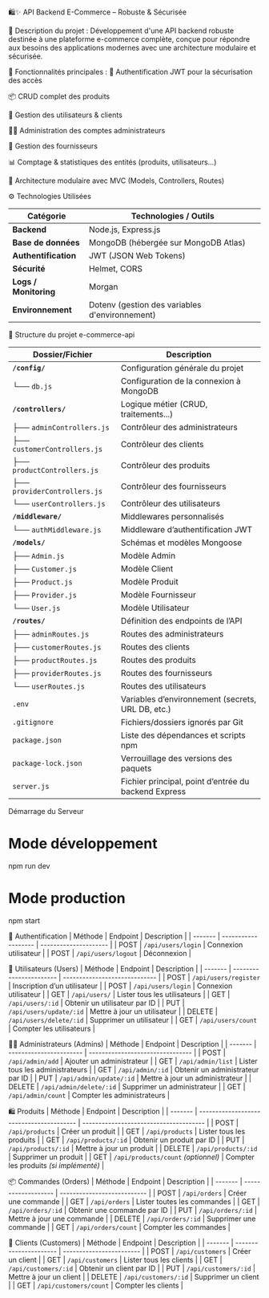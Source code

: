 🛍️✨ API Backend E-Commerce – Robuste & Sécurisée

🔧 Description du projet :
Développement d'une API backend robuste destinée à une plateforme e-commerce complète, conçue pour répondre aux besoins des applications modernes avec une architecture modulaire et sécurisée.


🎯 Fonctionnalités principales :
🔐 Authentification JWT pour la sécurisation des accès

📦 CRUD complet des produits

👥 Gestion des utilisateurs & clients

🧑‍💼 Administration des comptes administrateurs

🏢 Gestion des fournisseurs

📊 Comptage & statistiques des entités (produits, utilisateurs...)

📁 Architecture modulaire avec MVC (Models, Controllers, Routes)

⚙️ Technologies Utilisées

| Catégorie             | Technologies / Outils                          |
| --------------------- | ---------------------------------------------- |
| **Backend**           | Node.js, Express.js                            |
| **Base de données**   | MongoDB (hébergée sur MongoDB Atlas)           |
| **Authentification**  | JWT (JSON Web Tokens)                          |
| **Sécurité**          | Helmet, CORS                                   |
| **Logs / Monitoring** | Morgan                                         |
| **Environnement**     | Dotenv (gestion des variables d'environnement) |


📁 Structure du projet e-commerce-api

| Dossier/Fichier              | Description                                          |
| ---------------------------- | ---------------------------------------------------- |
| **`/config/`**               | Configuration générale du projet                     |
| └── `db.js`                  | Configuration de la connexion à MongoDB              |
| **`/controllers/`**          | Logique métier (CRUD, traitements...)                |
| ├── `adminControllers.js`    | Contrôleur des administrateurs                       |
| ├── `customerControllers.js` | Contrôleur des clients                               |
| ├── `productControllers.js`  | Contrôleur des produits                              |
| ├── `providerControllers.js` | Contrôleur des fournisseurs                          |
| └── `userControllers.js`     | Contrôleur des utilisateurs                          |
| **`/middleware/`**           | Middlewares personnalisés                            |
| └── `authMiddleware.js`      | Middleware d’authentification JWT                    |
| **`/models/`**               | Schémas et modèles Mongoose                          |
| ├── `Admin.js`               | Modèle Admin                                         |
| ├── `Customer.js`            | Modèle Client                                        |
| ├── `Product.js`             | Modèle Produit                                       |
| ├── `Provider.js`            | Modèle Fournisseur                                   |
| └── `User.js`                | Modèle Utilisateur                                   |
| **`/routes/`**               | Définition des endpoints de l’API                    |
| ├── `adminRoutes.js`         | Routes des administrateurs                           |
| ├── `customerRoutes.js`      | Routes des clients                                   |
| ├── `productRoutes.js`       | Routes des produits                                  |
| ├── `providerRoutes.js`      | Routes des fournisseurs                              |
| └── `userRoutes.js`          | Routes des utilisateurs                              |
| `.env`                       | Variables d’environnement (secrets, URL DB, etc.)    |
| `.gitignore`                 | Fichiers/dossiers ignorés par Git                    |
| `package.json`               | Liste des dépendances et scripts npm                 |
| `package-lock.json`          | Verrouillage des versions des paquets                |
| `server.js`                  | Fichier principal, point d’entrée du backend Express |


Démarrage du Serveur
# Mode développement
npm run dev

# Mode production
npm start

🔐 Authentification
| Méthode | Endpoint            | Description           |
| ------- | ------------------- | --------------------- |
| POST    | `/api/users/login`  | Connexion utilisateur |
| POST    | `/api/users/logout` | Déconnexion           |


👤 Utilisateurs (Users)
| Méthode | Endpoint                | Description                   |
| ------- | ----------------------- | ----------------------------- |
| POST    | `/api/users/register`   | Inscription d’un utilisateur  |
| POST    | `/api/users/login`      | Connexion utilisateur         |
| GET     | `/api/users/`           | Lister tous les utilisateurs  |
| GET     | `/api/users/:id`        | Obtenir un utilisateur par ID |
| PUT     | `/api/users/update/:id` | Mettre à jour un utilisateur  |
| DELETE  | `/api/users/delete/:id` | Supprimer un utilisateur      |
| GET     | `/api/users/count`      | Compter les utilisateurs      |



👨‍💼 Administrateurs (Admins)
| Méthode | Endpoint                | Description                      |
| ------- | ----------------------- | -------------------------------- |
| POST    | `/api/admin/add`        | Ajouter un administrateur        |
| GET     | `/api/admin/list`       | Lister tous les administrateurs  |
| GET     | `/api/admin/:id`        | Obtenir un administrateur par ID |
| PUT     | `/api/admin/update/:id` | Mettre à jour un administrateur  |
| DELETE  | `/api/admin/delete/:id` | Supprimer un administrateur      |
| GET     | `/api/admin/count`      | Compter les administrateurs      |


🛍️ Produits
| Méthode | Endpoint                                 | Description                            |
| ------- | ---------------------------------------- | -------------------------------------- |
| POST    | `/api/products`                          | Créer un produit                       |
| GET     | `/api/products`                          | Lister tous les produits               |
| GET     | `/api/products/:id`                      | Obtenir un produit par ID              |
| PUT     | `/api/products/:id`                      | Mettre à jour un produit               |
| DELETE  | `/api/products/:id`                      | Supprimer un produit                   |
| GET     | `/api/products/count`      *(optionnel)* | Compter les produits *(si implémenté)* |

📦 Commandes (Orders)
| Méthode | Endpoint            | Description                 |
| ------- | ------------------- | --------------------------- |
| POST    | `/api/orders`       | Créer une commande          |
| GET     | `/api/orders`       | Lister toutes les commandes |
| GET     | `/api/orders/:id`   | Obtenir une commande par ID |
| PUT     | `/api/orders/:id`   | Mettre à jour une commande  |
| DELETE  | `/api/orders/:id`   | Supprimer une commande      |
| GET     | `/api/orders/count` | Compter les commandes       |

👥 Clients (Customers)
| Méthode | Endpoint               | Description              |
| ------- | ---------------------- | ------------------------ |
| POST    | `/api/customers`       | Créer un client          |
| GET     | `/api/customers`       | Lister tous les clients  |
| GET     | `/api/customers/:id`   | Obtenir un client par ID |
| PUT     | `/api/customers/:id`   | Mettre à jour un client  |
| DELETE  | `/api/customers/:id`   | Supprimer un client      |
| GET     | `/api/customers/count` | Compter les clients      |




